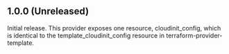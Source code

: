 ## 1.0.0 (Unreleased)

Initial release. This provider exposes one resource, cloudinit_config, which is identical to the template_cloudinit_config resource in terraform-provider-template.
